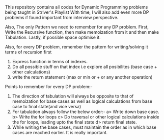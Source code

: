 This repository contains all codes for Dynamic Programming problems being taught in Striver's Playlist 
With time, I will also add even more DP problems if found important from interview perspective.

Also, The only Pattern we need to remember for any DP problem.
First, Write the Recursive function, then make memoization from it and then make Tabulation. Lastly, if possible space optimise it. 

Also, for every DP problem, remember the pattern for writing/solving it terms of recursion first

1. Express function in terms of indexes.
2. Do all possible stuff on that index i.e explore all posibilites (base case + other calculations)
3. write the return statement (max or min or + or any another operation)

Points to remember for every DP problem:-
1. The direction of tabulation will always be opposite to that of memoization for base cases as well as logical calculations from base case to final state(and vice versa)
2. For tabulation always follow the below order:-
    a> Write down base case.
    b> Write the for loops
    c> Do traversal or other logical calculations inside the for loops, leading upto the final state
    d> return final state.
3. While writing the base cases, must maintain the order as in which base cases are reached earlier. It is really important.
